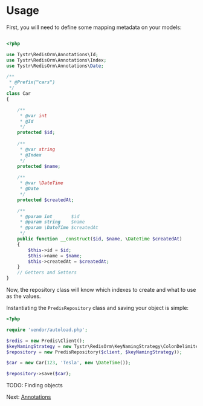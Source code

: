 Usage
=====

First, you will need to define some mapping metadata on your models:

```PHP

<?php

use Tystr\RedisOrm\Annotations\Id;
use Tystr\RedisOrm\Annotations\Index;
use Tystr\RedisOrm\Annotations\Date;

/**
 * @Prefix("cars")
 */
class Car
{

    /**
     * @var int
     * @Id
     */
    protected $id;
    
    /**
     * @var string
     * @Index
     */
    protected $name;
    
    /**
     * @var \DateTime
     * @Date
     */
    protected $createdAt;

    /**
     * @param int       $id
     * @param string    $name
     * @param \DateTime $createdAt
     */
    public function __construct($id, $name, \DateTime $createdAt)
    {
        $this->id = $id;
        $this->name = $name;
        $this->createdAt = $createdAt;
    }
    // Getters and Setters
}

```

Now, the repository class will know which indexes to create and what to use as the values.

Instantiating the `PredisRepository` class and saving your object is simple:
```PHP
<?php

require 'vendor/autoload.php';

$redis = new Predis\Client();
$keyNamingStrategy = new Tystr\RedisOrm\KeyNamingStrategy\ColonDelimitedKeyNamingStrategy();
$repository = new PredisRepository($client, $keyNamingStrategy));

$car = new Car(123, 'Tesla', new \DateTime());

$repository->save($car);
```

TODO: Finding objects

Next: [Annotations](03-annotations.md)